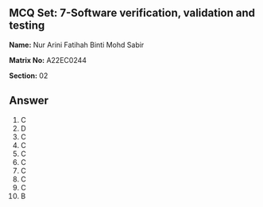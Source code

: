 ## MCQ Set: 7-Software verification, validation and testing

**Name:** Nur Arini Fatihah Binti Mohd Sabir

**Matrix No:** A22EC0244

**Section:** 02

## Answer
1. C
2. D
3. C
4. C
5. C
6. C
7. C
8. C
9. C
10. B
